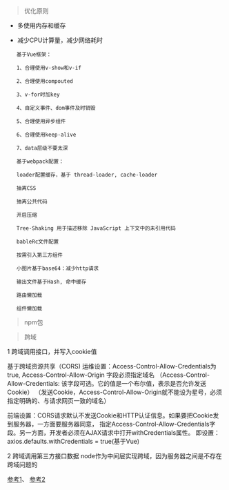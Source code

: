 > 优化原则
 
* 多使用内存和缓存

* 减少CPU计算量，减少网络耗时
```
   基于Vue框架：
   
   1、合理使用v-show和v-if

   2、合理使用compouted

   3、v-for时加key
   
   4、自定义事件、dom事件及时销毁

   5、合理使用异步组件

   6、合理使用keep-alive

   7、data层级不要太深
```
```
   基于webpack配置：
   
   loader配置缓存，基于 thread-loader, cache-loader

   抽离CSS

   抽离公共代码

   开启压缩

   Tree-Shaking 用于描述移除 JavaScript 上下文中的未引用代码

   bableRc文件配置

   按需引入第三方组件

   小图片基于base64：减少http请求

   输出文件基于Hash, 命中缓存

   路由懒加载

   组件懒加载
```
> npm包

> 跨域

  1 跨域调用接口，并写入cookie值

  基于跨域资源共享（CORS)
  运维设置：Access-Control-Allow-Credentials为true, Access-Control-Allow-Origin 字段必须指定域名
               （Access-Control-Allow-Credentials: 该字段可选。它的值是一个布尔值，表示是否允许发送Cookie）
               （发送Cookie，Access-Control-Allow-Origin就不能设为星号，必须指定明确的、与请求网页一致的域名）  

  前端设置：CORS请求默认不发送Cookie和HTTP认证信息。如果要把Cookie发到服务器，一方面要服务器同意，
               指定Access-Control-Allow-Credentials字段。另一方面，开发者必须在AJAX请求中打开withCredentials属性。
               即设置：axios.defaults.withCredentials = true(基于Vue)

  2 跨域调用第三方接口数据
      node作为中间层实现跨域，因为服务器之间是不存在跨域问题的

  [参考1](https://juejin.im/post/5a2f92c65188253e2470f16d)、
  [参考2](https://juejin.im/post/5c23993de51d457b8c1f4ee1)  
